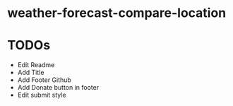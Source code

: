 # weather-forecast-compare-location

# TODOs

- Edit Readme
- Add Title
- Add Footer Github
- Add Donate button in footer
- Edit submit style